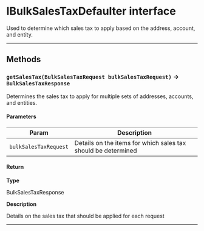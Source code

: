 # IBulkSalesTaxDefaulter interface

Used to determine which sales tax to apply based on the address, account, and entity.

---
## Methods
### `getSalesTax(BulkSalesTaxRequest bulkSalesTaxRequest)` → `BulkSalesTaxResponse`

Determines the sales tax to apply for multiple sets of addresses, accounts, and entities.

#### Parameters
|Param|Description|
|-----|-----------|
|`bulkSalesTaxRequest` |  Details on the items for which sales tax should be determined |

#### Return

**Type**

BulkSalesTaxResponse

**Description**

Details on the sales tax that should be applied for each request

---
